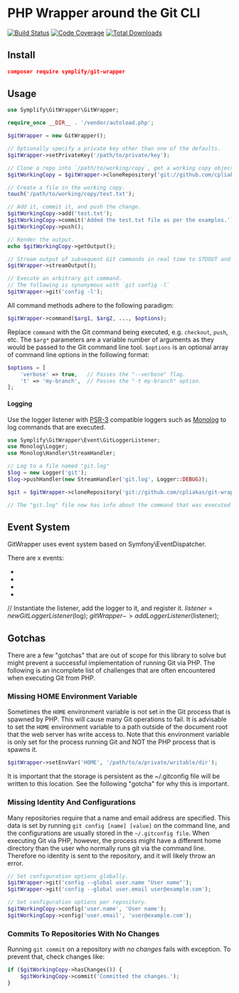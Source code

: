 # PHP Wrapper around the Git CLI

[![Build Status](https://travis-ci.org/cpliakas/git-wrapper.svg?branch=master)](https://travis-ci.org/cpliakas/git-wrapper)
[![Code Coverage](https://scrutinizer-ci.com/g/cpliakas/git-wrapper/badges/coverage.png?b=master)](https://scrutinizer-ci.com/g/cpliakas/git-wrapper/?branch=master)
[![Total Downloads](https://img.shields.io/packagist/dt/cpliakas/git-wrapper.svg)](https://packagist.org/packages/cpliakas/git-wrapper)


## Install

```json
composer require symplify/git-wrapper
```

## Usage

```php
use Symplify\GitWrapper\GitWrapper;

require_once __DIR__ . '/vendor/autoload.php';

$gitWrapper = new GitWrapper();

// Optionally specify a private key other than one of the defaults.
$gitWrapper->setPrivateKey('/path/to/private/key');

// Clone a repo into `/path/to/working/copy`, get a working copy object.
$gitWorkingCopy = $gitWrapper->cloneRepository('git://github.com/cpliakas/git-wrapper.git', '/path/to/working/copy');

// Create a file in the working copy.
touch('/path/to/working/copy/text.txt');

// Add it, commit it, and push the change.
$gitWorkingCopy->add('test.txt');
$gitWorkingCopy->commit('Added the test.txt file as per the examples.');
$gitWorkingCopy->push();

// Render the output.
echo $gitWorkingCopy->getOutput();

// Stream output of subsequent Git commands in real time to STDOUT and STDERR.
$gitWrapper->streamOutput();

// Execute an arbitrary git command.
// The following is synonymous with `git config -l`
$gitWrapper->git('config -l');
```

All command methods adhere to the following paradigm:

```php
$gitWrapper->command($arg1, $arg2, ..., $options);
```

Replace `command` with the Git command being executed, e.g. `checkout`, `push`, etc. The `$arg*` parameters are a variable number of arguments as they would be passed to the Git command line tool. `$options` is an optional array of command line options in the following format: 

```php
$options = [
    'verbose' => true,   // Passes the "--verbose" flag.
    't' => 'my-branch',  // Passes the "-t my-branch" option.
];
```

#### Logging

Use the logger listener with [PSR-3](https://github.com/php-fig/fig-standards/blob/master/accepted/PSR-3-logger-interface.md)
compatible loggers such as [Monolog](https://github.com/Seldaek/monolog) to log commands that are executed.

```php
use Symplify\GitWrapper\Event\GitLoggerListener;
use Monolog\Logger;
use Monolog\Handler\StreamHandler;

// Log to a file named "git.log"
$log = new Logger('git');
$log->pushHandler(new StreamHandler('git.log', Logger::DEBUG));

$git = $gitWrapper->cloneRepository('git://github.com/cpliakas/git-wrapper.git', '/path/to/working/copy');

// The "git.log" file now has info about the command that was executed above.
```

## Event System

GitWrapper uses event system based on Symfony\EventDispatcher.

There are x events:

- 
-
-
-

// Instantiate the listener, add the logger to it, and register it.
$listener = new GitLoggerListener($log);
$gitWrapper->addLoggerListener($listener);




## Gotchas

There are a few "gotchas" that are out of scope for this library to solve but might prevent a successful implementation of running Git via PHP. The following is an incomplete list of challenges that are often encountered when executing Git from PHP.

### Missing HOME Environment Variable

Sometimes the `HOME` environment variable is not set in the Git process that is spawned by PHP. This will cause many Git operations to fail. It is advisable to set the `HOME` environment variable to a path outside of the document root that the web server has write access to. Note that this environment variable is only set for the process running Git and NOT the PHP process that is spawns it.

```php
$gitWrapper->setEnvVar('HOME', '/path/to/a/private/writable/dir');
```

It is important that the storage is persistent as the ~/.gitconfig file will be
written to this location. See the following "gotcha" for why this is important.

### Missing Identity And Configurations

Many repositories require that a name and email address are specified. This data
is set by running `git config [name] [value]` on the command line, and the
configurations are usually stored in the `~/.gitconfig file`. When executing Git
via PHP, however, the process might have a different home directory than the
user who normally runs git via the command line. Therefore no identity is sent
to the repository, and it will likely throw an error.

```php
// Set configuration options globally.
$gitWrapper->git('config --global user.name "User name"');
$gitWrapper->git('config --global user.email user@example.com');

// Set configuration options per repository.
$gitWorkingCopy->config('user.name', 'User name');
$gitWorkingCopy->config('user.email', 'user@example.com');
```

### Commits To Repositories With No Changes

Running `git commit` on a repository *with no changes* fails with exception. To prevent that, check changes like:

```php
if ($gitWorkingCopy->hasChanges()) {
    $gitWorkingCopy->commit('Committed the changes.');
}
```
